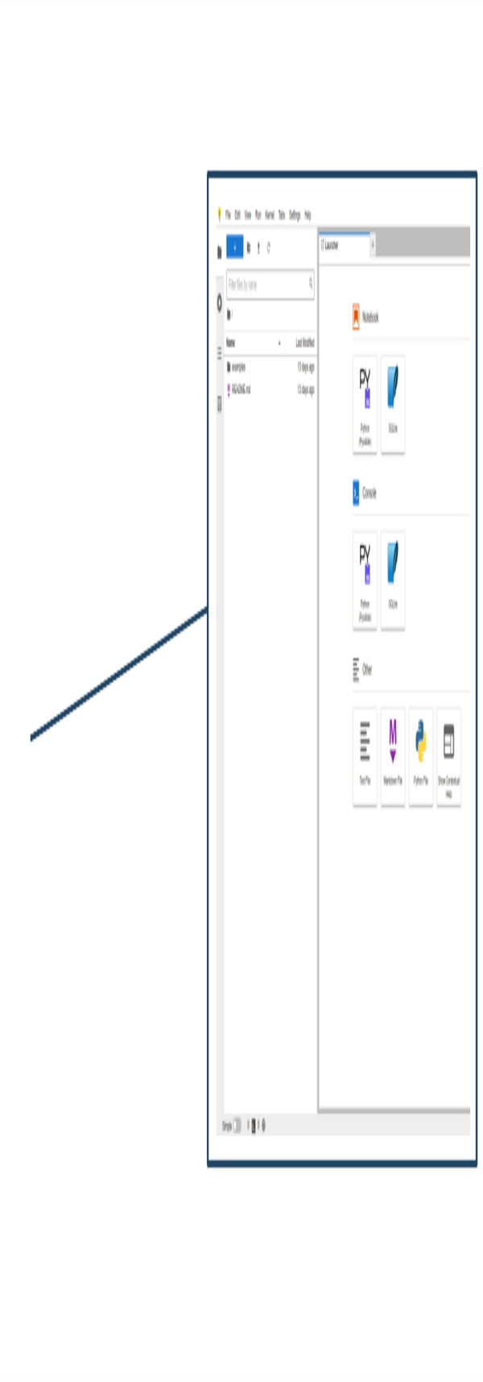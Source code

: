 ```yaml
---
title: PyNoon Week 1
---
```


### Welcome! Get ready for PyNoon:

<div style="font-size: 0.8em;">

<img src="img/jupyterlite-demo.png" style="position: absolute; right: 0px; top: 45px; height: 68%;">

* Connect to the WiFi (see whiteboard)
* Check you can access:
  * [pynoon.slack.com](https://pynoon.slack.com)
  * [pynoon.github.io/jupyterlite](https://pynoon.github.io/jupyterlite)
  * [futurecoder.io](https://futurecoder.io/)<br>(feel free to get started)
* If you need help, ask a neighbour or<br>a helper wearing a lanyard
* **Once everyone's ready, we'll kick off the course intro**

</div>

### <span class="left-heading">Tutorial Objectives</span>

<div style="text-align: left;">

1. Three ways to use Python:
   * Python console
   * Python scripts
   * Python notebooks
2. Basic maths

</div>


### <span class="left-heading">Independent Work/Homework</span>

<div style="font-size: 0.8em;">

1. **Work through [futurecoder.io](https://futurecoder.io) sections**:
   1. The Shell
   2. String Basics
   3. Variables
2. **Exercise:** Write a notebook for a calculation:
   * E.g. Do a back-of-the-envelope calculation:
     * Sales/profit for a business
     * Floor area of your home or office
     * Number of weetbix NZ eats in a year
   * See the example in [pynoon.slack.com](https://pynoon.slack.com)
   * Name your notebook and variables well, and comment each part of
     the calculation
   * If you finish in class, explain your calculation to a
     neighbour

</div>

